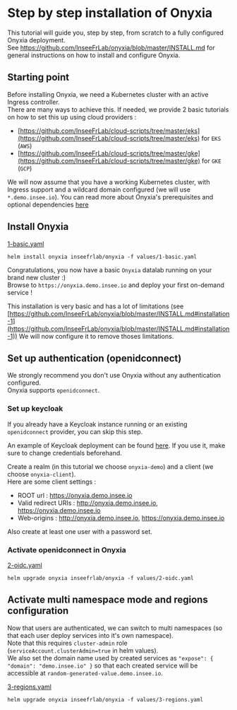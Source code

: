 # Step by step installation of Onyxia

This tutorial will guide you, step by step, from scratch to a fully configured Onyxia deployment.  
See https://github.com/InseeFrLab/onyxia/blob/master/INSTALL.md for general instructions on how to install and configure Onyxia.

## Starting point

Before installing Onyxia, we need a Kubernetes cluster with an active Ingress controller.  
There are many ways to achieve this. If needed, we provide 2 basic tutorials on how to set this up using cloud providers :

- [https://github.com/InseeFrLab/cloud-scripts/tree/master/eks](https://github.com/InseeFrLab/cloud-scripts/tree/master/eks) for `EKS` (`AWS`)
- [https://github.com/InseeFrLab/cloud-scripts/tree/master/gke](https://github.com/InseeFrLab/cloud-scripts/tree/master/gke) for `GKE` (`GCP`)

We will now assume that you have a working Kubernetes cluster, with Ingress support and a wildcard domain configured (we will use `*.demo.insee.io`).
You can read more about Onyxia's prerequisites and optional dependencies [here](https://github.com/InseeFrLab/onyxia/blob/master/INSTALL.md#prerequisites)

## Install Onyxia

[1-basic.yaml](values/1-basic.yaml)

```
helm install onyxia inseefrlab/onyxia -f values/1-basic.yaml
```

Congratulations, you now have a basic `Onyxia` datalab running on your brand new cluster :)  
Browse to `https://onyxia.demo.insee.io` and deploy your first on-demand service !

This installation is very basic and has a lot of limitations (see [https://github.com/InseeFrLab/onyxia/blob/master/INSTALL.md#installation-1](https://github.com/InseeFrLab/onyxia/blob/master/INSTALL.md#installation-1))
We will now configure it to remove thoses limitations.

## Set up authentication (openidconnect)

We strongly recommend you don't use Onyxia without any authentication configured.  
Onyxia supports `openidconnect`.

### Set up keycloak

If you already have a Keycloak instance running or an existing `openidconnect` provider, you can skip this step.

An example of Keycloak deployment can be found [here](keycloak). If you use it, make sure to change credentials beforehand.

Create a realm (in this tutorial we choose `onyxia-demo`) and a client (we choose `onyxia-client`).  
Here are some client settings :

- ROOT url : https://onyxia.demo.insee.io
- Valid redirect URIs : http://onyxia.demo.insee.io, https://onyxia.demo.insee.io
- Web-origins : http://onyxia.demo.insee.io, https://onyxia.demo.insee.io

Also create at least one user with a password set.

### Activate openidconnect in Onyxia

[2-oidc.yaml](values/2-oidc.yaml)

```
helm upgrade onyxia inseefrlab/onyxia -f values/2-oidc.yaml
```

## Activate multi namespace mode and regions configuration

Now that users are authenticated, we can switch to multi namespaces (so that each user deploy services into it's own namespace).  
Note that this requires `cluster-admin` role (`serviceAccount.clusterAdmin=true` in helm values).  
We also set the domain name used by created services as `"expose": { "domain": "demo.insee.io" }` so that each created service will be accessible at `random-generated-value.demo.insee.io`.

[3-regions.yaml](values/3-regions.yaml)

```
helm upgrade onyxia inseefrlab/onyxia -f values/3-regions.yaml
```
